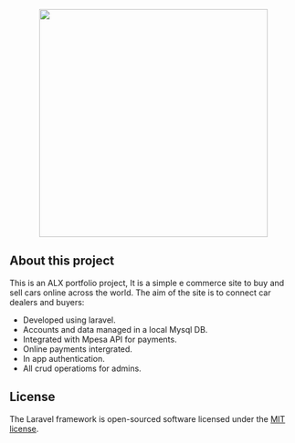 <p align="center"><a href="https://laravel.com" target="_blank"><img src="https://raw.githubusercontent.com/laravel/art/master/logo-lockup/5%20SVG/2%20CMYK/1%20Full%20Color/laravel-logolockup-cmyk-red.svg" width="400"></a></p>

## About this project

This is an ALX portfolio project, It is a simple e commerce site to buy and sell cars online across the world. The aim of the site is to connect car dealers and buyers:

- Developed using laravel.
- Accounts and data managed in a local Mysql DB.
- Integrated with Mpesa API for payments.
- Online payments intergrated.
- In app authentication.
- All crud operatioms for admins.


## License

The Laravel framework is open-sourced software licensed under the [MIT license](https://opensource.org/licenses/MIT).
